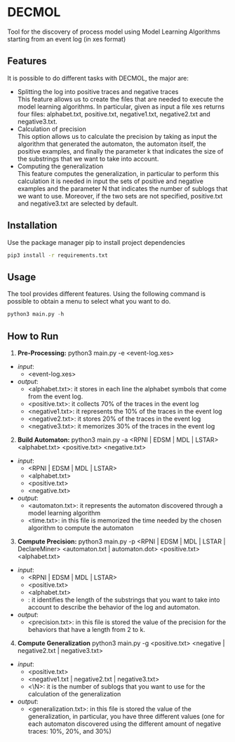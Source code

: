 # DECMOL
Tool for the discovery of process model using Model Learning Algorithms starting from an event log (in xes format)
## Features
It is possible to do different tasks with DECMOL, the major are: 
- Splitting the log into positive traces and negative traces <br />
This feature allows us to create the files that are needed to execute the model learning algorithms. In particular, given as input a file xes returns four files: alphabet.txt, positive.txt, negative1.txt, negative2.txt and negative3.txt. 
- Calculation of precision <br />
This option allows us to calculate the precision by taking as input the algorithm that generated the automaton, the automaton itself, the positive examples, and finally the parameter k that indicates the size of the substrings that we want to take into account.  
- Computing the generalization <br />
This feature computes the generalization, in particular to perform this calculation it is needed in input the sets of positive and negative examples and the parameter N that indicates the number of sublogs that we want to use. Moreover, if the two sets are not specified, positive.txt and negative3.txt are selected by default. 

## Installation
Use the package manager pip to install project dependencies 
```bash
pip3 install -r requirements.txt
```
## Usage
The tool provides different features. Using the following command is possible to obtain a menu to select what you want to do.
```python
python3 main.py -h
```
## How to Run 
1. **Pre-Processing:** python3 main.py -e <event-log.xes>
* _input_:
	* <event-log.xes>
* _output_:
	* <alphabet.txt>: it stores in each line the alphabet symbols that come from the event log. 
	* <positive.txt>: it collects 70% of the traces in the event log 
	* <negative1.txt>: it represents the 10% of the traces in the event log 
	* <negative2.txt>: it stores 20% of the traces in the event log
	* <negative3.txt>: it memorizes 30% of the traces in the event log
2. **Build Automaton:** python3 main.py -a <RPNI | EDSM | MDL | LSTAR> <alphabet.txt> <positive.txt> <negative.txt>
* _input_: 
	* <RPNI | EDSM | MDL | LSTAR>
	* <alphabet.txt> 
	* <positive.txt>
	* <negative.txt>
* _output_: 
	* <automaton.txt>: it represents the automaton discovered through a model learning algorithm 
	* <time.txt>: in this file is memorized the time needed by the chosen algorithm to compute the automaton
3. **Compute Precision:** python3 main.py -p <RPNI | EDSM | MDL | LSTAR | DeclareMiner> <automaton.txt | automaton.dot> <positive.txt> <alphabet.txt> <K> 
* _input_:
	* <RPNI | EDSM | MDL | LSTAR> 
	* <positive.txt>
	* <alphabet.txt>
	* <K>: it identifies the length of the substrings that you want to take into account to describe the behavior of the log and automaton.
* _output_:
	* <precision.txt>: in this file is stored the value of the precision for the behaviors that have a length from 2 to k.
4. **Compute Generalization** python3 main.py -g <positive.txt> <negative | negative2.txt | negative3.txt> <N> 
* _input_:
	* <positive.txt>
	* <negative1.txt | negative2.txt | negative3.txt>
	* <\N>: it is the number of sublogs that you want to use for the calculation of the generalization
* _output_:
	* <generalization.txt>: in this file is stored the value of the generalization, in particular, you have three different values (one for each automaton discovered using the different amount of negative traces: 10%, 20%, and 30%)
